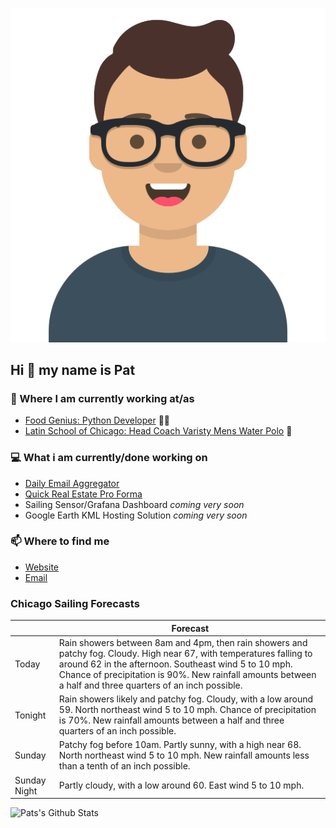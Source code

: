 [![Social banner for p-j-falconer](https://raw.githubusercontent.com/P-J-FALCONER/P-J-FALCONER/master/assets/avataaars.svg)](https://patfalconer.com/)
## Hi :wave: my name is Pat

### 💼 Where I am currently working at/as
- [Food Genius: Python Developer](https://getfoodgenius.com/) 🍔🐍
- [Latin School of Chicago: Head Coach Varisty Mens Water Polo](https://www.latinschool.org/) 🤽


### 💻 What i am currently/done working on
 - [Daily Email Aggregator](https://github.com/P-J-FALCONER/dott_daily_mail)
 - [Quick Real Estate Pro Forma](https://github.com/P-J-FALCONER/henry)
 - Sailing Sensor/Grafana Dashboard *coming very soon*
 - Google Earth KML Hosting Solution *coming very soon*

### 📫 Where to find me
 - [Website](https://patfalconer.com/)
 - [Email](mailto:patrick.j.falconer@gmail.com)


### Chicago Sailing Forecasts
|   | Forecast  |
|---|---|
| Today | Rain showers between 8am and 4pm, then rain showers and patchy fog. Cloudy. High near 67, with temperatures falling to around 62 in the afternoon. Southeast wind 5 to 10 mph. Chance of precipitation is 90%. New rainfall amounts between a half and three quarters of an inch possible. |
| Tonight | Rain showers likely and patchy fog. Cloudy, with a low around 59. North northeast wind 5 to 10 mph. Chance of precipitation is 70%. New rainfall amounts between a half and three quarters of an inch possible. |
| Sunday | Patchy fog before 10am. Partly sunny, with a high near 68. North northeast wind 5 to 10 mph. New rainfall amounts less than a tenth of an inch possible. |
| Sunday Night | Partly cloudy, with a low around 60. East wind 5 to 10 mph. |

![Pats's Github Stats](https://github-readme-stats.vercel.app/api?username=p-j-falconer&show_icons=true&theme=radical)

